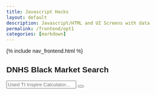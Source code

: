 ```yaml
---
title: Javascript Hacks 
layout: default
description: Javascript/HTML and UI Screens with data
permalink: /frontend/opt1
categories: [markdown]
---
```



{% include nav_frontend.html %}


<!DOCTYPE html>
<html>
<head>
<meta name="viewport" content="width=device-width, initial-scale=1">
<link rel="stylesheet" href="https://cdnjs.cloudflare.com/ajax/libs/font-awesome/4.7.0/css/font-awesome.min.css">
<style>
body {
  font-family: Arial;
}

* {
  box-sizing: border-box;
}

form.example input[type=text] {
  padding: 10px;
  border: 1px solid grey;
  float: left;
  width: 1208px;
    height: 74px;

    font-family: 'Poppins';
    font-style: italic;
    font-weight: 700;
    font-size: 20px;
    line-height: 68px;

    color: #9C9C9C;
}

form.example button {
  float: left;
  width: 20%;
  padding: 10px;
  width: 64px;
  height: 74px;
  background: url(image.png);
  cursor: pointer;
}

form.example button:hover {
  background: #0b7dda;
}

form.example::after {
  content: "";
  clear: both;
  display: table;
}
</style>
</head>
<body>

<h2>DNHS Black Market Search</h2>

<form class="example" action="/action_page.php">
  <input type="text" placeholder="Used TI Inspire Calculator..." name="search">
  <button type="submit"><i class="fa fa-search"></i></button>
</form>


</body>
</html> 
